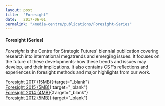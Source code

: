 ```yaml
---
layout: post
title:  "Foresight"
date:   2017-06-01
permalink: "/media-centre/publications/Foresight-Series"
---
```


#### **Foresight (Series)**

_Foresight_ is the Centre for Strategic Futures' biennial publication covering research into international megatrends and emerging issues. It focuses on the future of these developments-how these trends and issues may develop, and their implications. It also contains CSF’s reflections and experiences in foresight methods and major highlights from our work.

  
[Foresight 2017 (15MB)](/files/media-centre/publications/csf-foresight_fa-for-server_interactive-2.pdf){:target="_blank"}      
[Foresight 2015 (5MB)](/files/media-centre/publications/csf-report-2015.pdf){:target="_blank"}     
[Foresight 2014 (4MB)](/files/media-centre/publications/csf-report-2014.pdf){:target="_blank"}  
[Foresight 2012 (5MB)](/files/media-centre/publications/csf-report-2012.pdf){:target="_blank"}  
